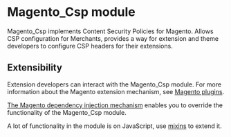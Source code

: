 # Magento_Csp module
Magento_Csp implements Content Security Policies for Magento. Allows CSP configuration for Merchants,
provides a way for extension and theme developers to configure CSP headers for their extensions.

## Extensibility

Extension developers can interact with the Magento_Csp module. For more information about the Magento extension mechanism, see [Magento plugins](https://developer.adobe.com/commerce/php/development/components/plugins/).

[The Magento dependency injection mechanism](https://developer.adobe.com/commerce/php/development/components/dependency-injection/) enables you to override the functionality of the Magento_Csp module.

A lot of functionality in the module is on JavaScript, use [mixins](https://developer.adobe.com/commerce/frontend-core/javascript/mixins/) to extend it.
